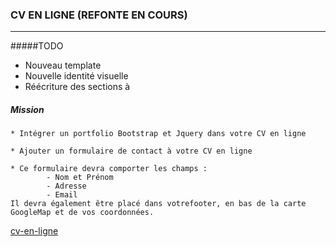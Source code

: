 ### CV EN LIGNE  (REFONTE EN COURS)
----------------


#####TODO

- Nouveau template
- Nouvelle identité visuelle
- Réécriture des sections à


##### Mission 
~~~
* Intégrer un portfolio Bootstrap et Jquery dans votre CV en ligne

* Ajouter un formulaire de contact à votre CV en ligne

* Ce formulaire devra comporter les champs :
        - Nom et Prénom
        - Adresse 
        - Email
Il devra également être placé dans votrefooter, en bas de la carte GoogleMap et de vos coordonnées.
~~~

[cv-en-ligne]()
